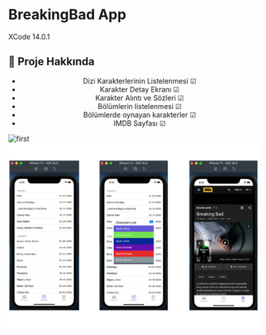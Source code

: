 # BreakingBad App
XCode 14.0.1

## :star2: Proje Hakkında
<div align="center"> 
<ul>
<li>
Dizi Karakterlerinin Listelenmesi &#x2611;
</li>
<li>
Karakter Detay Ekranı &#x2611;
</li>
<li>
Karakter Alıntı ve Sözleri &#x2611;
</li>
<li> 
Bölümlerin listelenmesi &#x2611;
</li>
<li> 
Bölümlerde oynayan karakterler &#x2611;
</li>
<li> 
IMDB Sayfası &#x2611;
</li>
</ul>

</div>

<img  alt="first" src = "https://github.com/Furkansarip/BreakingBadApp/blob/main/screenshots/bbfst.png">
<img  alt="second" src = "https://github.com/Furkansarip/BreakingBadApp/blob/main/screenshots/bbsct.png">


